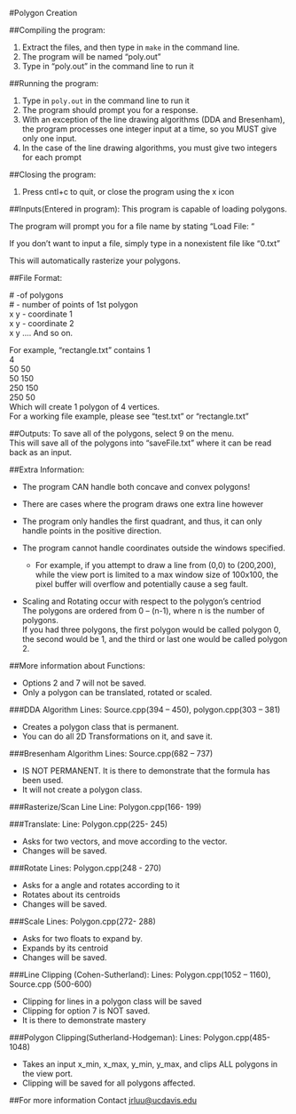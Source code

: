 #Polygon Creation

##Compiling the program:

1. Extract the files, and then type in ```make``` in the command line.
2. The program will be named “poly.out”
3. Type in “poly.out” in the command line to run it

##Running the program:
1. Type in ```poly.out``` in the command line to run it
2. The program should prompt you for a response.
3. With an exception of the line drawing algorithms (DDA and Bresenham), the
program processes one integer input at a time, so you MUST give only one input.
4. In the case of the line drawing algorithms, you must give two integers for each
prompt

##Closing the program:
1. Press cntl+c to quit, or close the program using the x icon

##Inputs(Entered in program):
This program is capable of loading polygons.

The program will prompt you for a file name by stating “Load File: “

If you don’t want to input a file, simply type in a nonexistent file like “0.txt”

This will automatically rasterize your polygons.

##File Format:

\# -of polygons  
\# - number of points of 1st polygon  
x y - coordinate 1  
x y - coordinate 2  
x y .... And so on.  

For example, “rectangle.txt” contains
1  
4  
50 50  
50 150  
250 150  
250 50  
Which will create 1 polygon of 4 vertices.  
For a working file example, please see “test.txt” or “rectangle.txt”

##Outputs:
To save all of the polygons, select 9 on the menu.  
This will save all of the polygons into “saveFile.txt” where it can be read back as an
input.  

##Extra Information:

* The program CAN handle both concave and convex polygons!  
* There are cases where the program draws one extra line however  
* The program only handles the first quadrant, and thus, it can only handle points in
the positive direction.
* The program cannot handle coordinates outside the windows specified.

    * For example, if you attempt to draw a line from (0,0) to (200,200), while the view
port is limited to a max window size of 100x100, the pixel buffer will overflow and
potentially cause a seg fault.

* Scaling and Rotating occur with respect to the polygon’s centriod  
The polygons are ordered from 0 – (n-1), where n is the number of polygons.  
If you had three polygons, the first polygon would be called polygon 0, the second would be 1, and the third or last one would be called polygon 2.  

##More information about Functions:
* Options 2 and 7 will not be saved.
* Only a polygon can be translated, rotated or scaled.

###DDA Algorithm
Lines: Source.cpp(394 – 450), polygon.cpp(303 – 381)

* Creates a polygon class that is permanent.
* You can do all 2D Transformations on it,
and save it.

###Bresenham Algorithm
Lines: Source.cpp(682 – 737)

* IS NOT PERMANENT. It is there to demonstrate that the formula has been used.
* It will not create a polygon class.

###Rasterize/Scan Line
Line: Polygon.cpp(166- 199)

###Translate:
Line: Polygon.cpp(225- 245)

* Asks for two vectors, and move according to the vector.
* Changes will be saved.

###Rotate
Lines: Polygon.cpp(248 - 270)

* Asks for a angle and rotates according to it
* Rotates about its centroids
*  Changes will be saved.

###Scale
Lines: Polygon.cpp(272- 288)

* Asks for two floats to expand by.
* Expands by its centroid
* Changes will be saved.

###Line Clipping (Cohen-Sutherland):
Lines: Polygon.cpp(1052 – 1160), Source.cpp (500-600)

* Clipping for lines in a polygon class will be saved
* Clipping for option 7 is NOT saved.
* It is there to demonstrate mastery

###Polygon Clipping(Sutherland-Hodgeman):
Lines: Polygon.cpp(485- 1048)

* Takes an input x_min, x_max, y_min, y_max, and clips ALL polygons in the view port.
* Clipping will be saved for all polygons affected.

##For more information
Contact jrluu@ucdavis.edu
